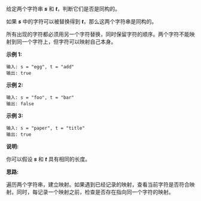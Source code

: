 给定两个字符串 **_s_** 和 **_t_**，判断它们是否是同构的。

如果 **_s_** 中的字符可以被替换得到 **_t_**，那么这两个字符串是同构的。

所有出现的字符都必须用另一个字符替换，同时保留字符的顺序。两个字符不能映射到同一个字符上，但字符可以映射自己本身。

**示例 1:**

```
输入: s = "egg", t = "add"
输出: true
```

**示例 2:**

```
输入: s = "foo", t = "bar"
输出: false
```

**示例 3:**

```
输入: s = "paper", t = "title"
输出: true
```

**说明:**

你可以假设 **_s_** 和 **_t_** 具有相同的长度。

**思路:**

遍历两个字符串，建立映射。如果遇到已经记录的映射，查看当前字符是否符合映射。同时，每记录一个映射之前，检查是否存在指向同一个字符的映射。
